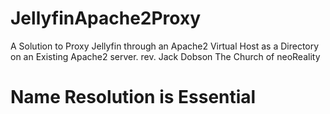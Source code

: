 # JellyfinApache2Proxy
A Solution to Proxy Jellyfin through an Apache2 Virtual Host as a Directory on an Existing Apache2 server.
  rev. Jack Dobson The Church of neoReality

# Name Resolution is Essential


